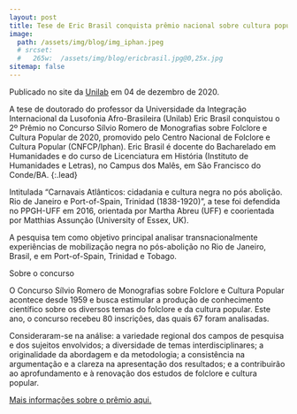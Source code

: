 ```yaml
---
layout: post
title: Tese de Eric Brasil conquista prêmio nacional sobre cultura popular
image: 
  path: /assets/img/blog/img_iphan.jpeg
  # srcset:
  #   265w:  /assets/img/blog/ericbrasil.jpg@0,25x.jpg
sitemap: false
---
```


Publicado no site da [Unilab](http://unilab.edu.br/noticias/2020/12/04/professor-da-unilab-conquista-premio-nacional-sobre-cultura-popular/) em 04 de dezembro de 2020.

A tese de doutorado do professor da Universidade da Integração Internacional da Lusofonia Afro-Brasileira (Unilab) Eric Brasil conquistou o 2º Prêmio no Concurso Sílvio Romero de Monografias sobre Folclore e Cultura Popular de 2020, promovido pelo Centro Nacional de Folclore e Cultura Popular (CNFCP/Iphan). Eric Brasil é docente do Bacharelado em Humanidades e do curso de Licenciatura em História (Instituto de Humanidades e Letras), no Campus dos Malês, em São Francisco do Conde/BA.
{:.lead}

Intitulada “Carnavais Atlânticos: cidadania e cultura negra no pós abolição. Rio de Janeiro e Port-of-Spain, Trinidad (1838-1920)”, a tese foi defendida no PPGH-UFF em 2016, orientada por Martha Abreu (UFF) e coorientada por Matthias Assunção (University of Essex, UK).

A pesquisa tem como objetivo principal analisar transnacionalmente experiências de mobilização negra no pós-abolição no Rio de Janeiro, Brasil, e em Port-of-Spain, Trinidad e Tobago.

Sobre o concurso

O Concurso Sílvio Romero de Monografias sobre Folclore e Cultura Popular acontece desde 1959 e busca estimular a produção de conhecimento científico sobre os diversos temas do folclore e da cultura popular. Este ano, o concurso recebeu 80 inscrições, das quais 67 foram analisadas.

Consideraram-se na análise: a variedade regional dos campos de pesquisa e dos sujeitos envolvidos; a diversidade de temas interdisciplinares; a originalidade da abordagem e da metodologia; a consistência na argumentação e a clareza na apresentação dos resultados; e a contribuirão ao aprofundamento e à renovação dos estudos de folclore e cultura popular.

[Mais informações sobre o prêmio aqui.](http://www.cnfcp.gov.br/interna.php?ID_Materia=514)

